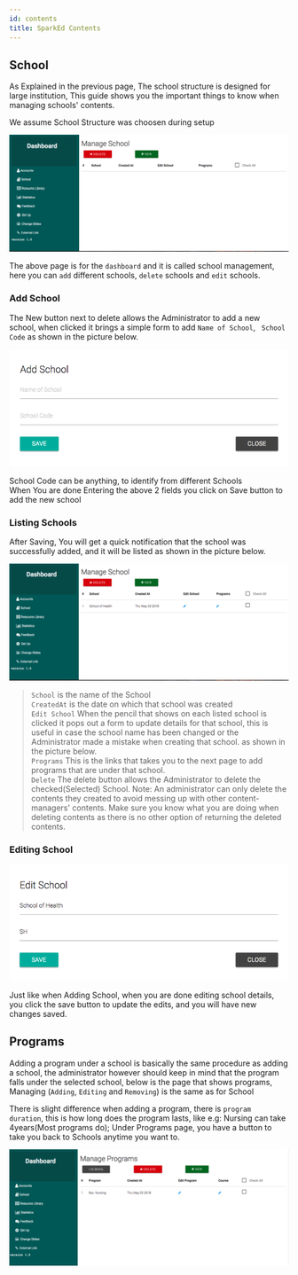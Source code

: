 ```yaml
---
id: contents
title: SparkEd Contents
---
```


## School

As Explained in the previous page, The school structure is designed for large institution, This guide shows you the important things to know when managing schools' contents. 

We assume School Structure was choosen during setup

![Blank School Page](assets/school1.png)  

The above page is for the `dashboard` and it is called school management, here you can `add` different schools, `delete` schools and  `edit` schools.  
### Add School
The New button next to delete allows the Administrator to add a new school, when clicked it brings a simple form to add `Name of School`, ` School Code` as shown in the picture below.  

![Add New School](assets/school2.png)  

School Code can be anything, to identify from different Schools  
When You are done Entering the above 2 fields you click on Save button to add the new school  

### Listing Schools

After Saving, You will get a quick notification that the school was successfully added, and it will be listed as shown in the picture below.  

![Listing Schools](assets/school3.png)  

> `School` is the name of the School  
> `CreatedAt` is the date on which that school was created  
> `Edit School` When the pencil that shows on each listed school is clicked it pops out a form to update details for that school, this is useful in case the school name has been changed or the Administrator made a mistake when creating that school. as shown in the picture below.    
> `Programs` This is the links that takes you to the next page to add programs that are under that school.  
> `Delete` The delete button allows the Administrator to delete the checked(Selected) School. Note: An administrator can only delete the contents they created to avoid messing up with other content-managers' contents. Make sure you know what you are doing when deleting contents as there is no other option of returning the deleted contents.  

### Editing School  

![Editing School](assets/school4.png)  

Just like when Adding School, when you are done editing school details, you click the save button to update the edits, and you will have new changes saved.   



## Programs 

Adding a program under a school is basically the same procedure as adding a school, the administrator however should keep in mind that the program falls under the selected school, below is the page that shows programs, Managing (`Adding`, `Editing` and `Removing`) is the same as for School  

There is slight difference when adding a program, there is `program duration`, this is how long does the program lasts, like e.g: Nursing can take 4years(Most programs do);
Under Programs page, you have a button to take you back to Schools anytime you want to.  

![Programs Page](assets/school5.png)  




 






<!-- Screenshot for the School Management Component -->